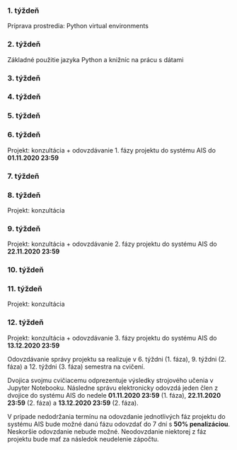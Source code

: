 ### 1. týždeň

Príprava prostredia: Python virtual environments

### 2. týždeň

Základné použitie jazyka Python a knižníc na prácu s dátami

### 3. týždeň

### 4. týždeň

### 5. týždeň

### 6. týždeň

Projekt: konzultácia + odovzdávanie 1. fázy projektu do systému AIS do **01.11.2020 23:59**

### 7. týždeň

### 8. týždeň

Projekt: konzultácia

### 9. týždeň

Projekt: konzultácia + odovzdávanie 2. fázy projektu do systému AIS do **22.11.2020 23:59**

### 10. týždeň

### 11. týždeň

Projekt: konzultácia

### 12. týždeň

Projekt: konzultácia + odovzdávanie 3. fázy projektu do systému AIS do **13.12.2020 23:59**

Odovzdávanie správy projektu sa realizuje v 
6. týždni (1. fáza), 
9. týždni (2. fáza) a 
12. týždni (3. fáza) semestra na cvičení. 

Dvojica svojmu cvičiacemu odprezentuje výsledky strojového učenia v Jupyter Notebooku. 
Následne správu elektronicky odovzdá jeden člen z dvojice do systému AIS do nedele 
**01.11.2020 23:59** (1. fáza),
**22.11.2020 23:59** (2. fáza) a
**13.12.2020 23:59** (2. fáza).

V prípade nedodržania termínu na odovzdanie jednotlivých fáz projektu do systému AIS bude možné danú fázu odovzdať do 7 dní s **50% penalizáciou**. 
Neskoršie odovzdanie nebude možné. Neodovzdanie niektorej z fáz projektu bude mať za následok neudelenie zápočtu.
